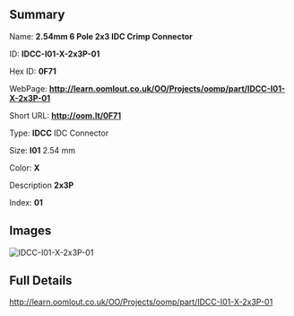

## Summary
 
Name: __2.54mm 6 Pole 2x3 IDC Crimp Connector__

ID: __IDCC-I01-X-2x3P-01__

Hex ID: __0F71__

WebPage: __http://learn.oomlout.co.uk/OO/Projects/oomp/part/IDCC-I01-X-2x3P-01__

Short URL: __http://oom.lt/0F71__


Type: __IDCC__ IDC Connector 

Size: __I01__ 2.54 mm 

Color: __X__  

Description __2x3P__  

Index: __01__


## Images
![IDCC-I01-X-2x3P-01](http://oomlout.com/oomp-gen/parts/IDCC-I01-X-2x3P-01/IDCC-I01-X-2x3P-01_420.jpg)



## Full Details

 http://learn.oomlout.co.uk/OO/Projects/oomp/part/IDCC-I01-X-2x3P-01














